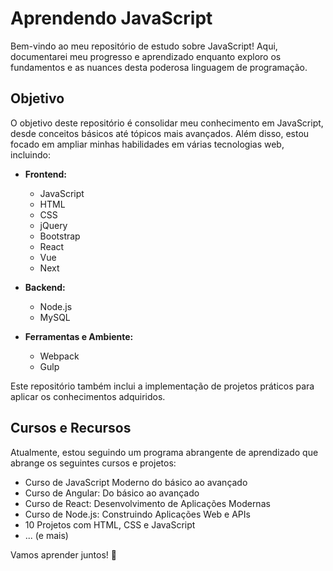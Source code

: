 
# Aprendendo JavaScript

Bem-vindo ao meu repositório de estudo sobre JavaScript! Aqui, documentarei meu progresso e aprendizado enquanto exploro os fundamentos e as nuances desta poderosa linguagem de programação.

## Objetivo

O objetivo deste repositório é consolidar meu conhecimento em JavaScript, desde conceitos básicos até tópicos mais avançados. Além disso, estou focado em ampliar minhas habilidades em várias tecnologias web, incluindo:

- **Frontend:**
  - JavaScript
  - HTML
  - CSS
  - jQuery
  - Bootstrap
  - React
  - Vue
  - Next

- **Backend:**
  - Node.js
  - MySQL

- **Ferramentas e Ambiente:**
  - Webpack
  - Gulp

Este repositório também inclui a implementação de projetos práticos para aplicar os conhecimentos adquiridos.

## Cursos e Recursos

Atualmente, estou seguindo um programa abrangente de aprendizado que abrange os seguintes cursos e projetos:

- Curso de JavaScript Moderno do básico ao avançado
- Curso de Angular: Do básico ao avançado
- Curso de React: Desenvolvimento de Aplicações Modernas
- Curso de Node.js: Construindo Aplicações Web e APIs
- 10 Projetos com HTML, CSS e JavaScript
- ... (e mais)

Vamos aprender juntos! 🚀
```
